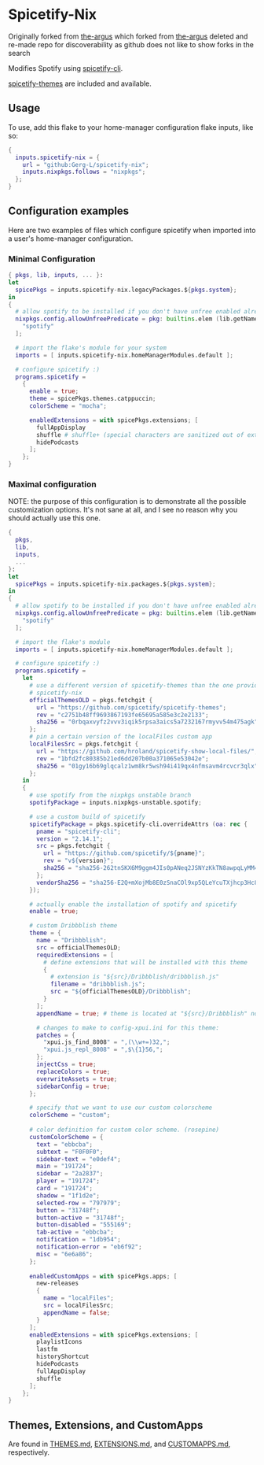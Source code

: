 # Spicetify-Nix

Originally forked from [the-argus](https://github.com/the-argus/spicetify-nix)
which forked from [the-argus](https://github.com/pietdevries94/spicetify-nix)
deleted and re-made repo for discoverability as github does not like to show forks in the search


Modifies Spotify using [spicetify-cli](https://github.com/spicetify/spicetify-cli).

[spicetify-themes](https://github.com/spicetify/spicetify-themes) are
included and available.

## Usage

To use, add this flake to your home-manager configuration flake inputs, like so:

```nix
{
  inputs.spicetify-nix = {
    url = "github:Gerg-L/spicetify-nix";
    inputs.nixpkgs.follows = "nixpkgs";
  };
}

```

## Configuration examples

Here are two examples of files which configure spicetify when imported into a
user's home-manager configuration.

### Minimal Configuration

```nix
{ pkgs, lib, inputs, ... }:
let
  spicePkgs = inputs.spicetify-nix.legacyPackages.${pkgs.system};
in
{
  # allow spotify to be installed if you don't have unfree enabled already
  nixpkgs.config.allowUnfreePredicate = pkg: builtins.elem (lib.getName pkg) [
    "spotify"
  ];

  # import the flake's module for your system
  imports = [ inputs.spicetify-nix.homeManagerModules.default ];

  # configure spicetify :)
  programs.spicetify =
    {
      enable = true;
      theme = spicePkgs.themes.catppuccin;
      colorScheme = "mocha";

      enabledExtensions = with spicePkgs.extensions; [
        fullAppDisplay
        shuffle # shuffle+ (special characters are sanitized out of ext names)
        hidePodcasts
      ];
    };
}
```

### Maximal configuration

NOTE: the purpose of this configuration is to demonstrate all the possible
customization options. It's not sane at all, and I see no reason why you
should actually use this one.

```nix
{
  pkgs,
  lib,
  inputs,
  ...
}:
let
  spicePkgs = inputs.spicetify-nix.packages.${pkgs.system};
in
{
  # allow spotify to be installed if you don't have unfree enabled already
  nixpkgs.config.allowUnfreePredicate = pkg: builtins.elem (lib.getName pkg) [
    "spotify"
  ];

  # import the flake's module
  imports = [ inputs.spicetify-nix.homeManagerModules.default ];

  # configure spicetify :)
  programs.spicetify =
    let
      # use a different version of spicetify-themes than the one provided by
      # spicetify-nix
      officialThemesOLD = pkgs.fetchgit {
        url = "https://github.com/spicetify/spicetify-themes";
        rev = "c2751b48ff9693867193fe65695a585e3c2e2133";
        sha256 = "0rbqaxvyfz2vvv3iqik5rpsa3aics5a7232167rmyvv54m475agk";
      };
      # pin a certain version of the localFiles custom app
      localFilesSrc = pkgs.fetchgit {
        url = "https://github.com/hroland/spicetify-show-local-files/";
        rev = "1bfd2fc80385b21ed6dd207b00a371065e53042e";
        sha256 = "01gy16b69glqcalz1wm8kr5wsh94i419qx4nfmsavm4rcvcr3qlx";
      };
    in
    {
      # use spotify from the nixpkgs unstable branch
      spotifyPackage = inputs.nixpkgs-unstable.spotify;

      # use a custom build of spicetify
      spicetifyPackage = pkgs.spicetify-cli.overrideAttrs (oa: rec {
        pname = "spicetify-cli";
        version = "2.14.1";
        src = pkgs.fetchgit {
          url = "https://github.com/spicetify/${pname}";
          rev = "v${version}";
          sha256 = "sha256-262tnSKX6M9ggm4JIs0pANeq2JSNYzKkTN8awpqLyMM=";
        };
        vendorSha256 = "sha256-E2Q+mXojMb8E0zSnaCOl9xp5QLeYcuTXjhcp3Hc8gH4=";
      });

      # actually enable the installation of spotify and spicetify
      enable = true;

      # custom Dribbblish theme
      theme = {
        name = "Dribbblish";
        src = officialThemesOLD;
        requiredExtensions = [
          # define extensions that will be installed with this theme
          {
            # extension is "${src}/Dribbblish/dribbblish.js"
            filename = "dribbblish.js";
            src = "${officialThemesOLD}/Dribbblish";
          }
        ];
        appendName = true; # theme is located at "${src}/Dribbblish" not just "${src}"

        # changes to make to config-xpui.ini for this theme:
        patches = {
          "xpui.js_find_8008" = ",(\\w+=)32,";
          "xpui.js_repl_8008" = ",$\{1}56,";
        };
        injectCss = true;
        replaceColors = true;
        overwriteAssets = true;
        sidebarConfig = true;
      };

      # specify that we want to use our custom colorscheme
      colorScheme = "custom";
      
      # color definition for custom color scheme. (rosepine)
      customColorScheme = {
        text = "ebbcba";
        subtext = "F0F0F0";
        sidebar-text = "e0def4";
        main = "191724";
        sidebar = "2a2837";
        player = "191724";
        card = "191724";
        shadow = "1f1d2e";
        selected-row = "797979";
        button = "31748f";
        button-active = "31748f";
        button-disabled = "555169";
        tab-active = "ebbcba";
        notification = "1db954";
        notification-error = "eb6f92";
        misc = "6e6a86";
      };
      
      enabledCustomApps = with spicePkgs.apps; [
        new-releases
        {
          name = "localFiles";
          src = localFilesSrc;
          appendName = false;
        }
      ];
      enabledExtensions = with spicePkgs.extensions; [
        playlistIcons
        lastfm
        historyShortcut
        hidePodcasts
        fullAppDisplay
        shuffle
      ];
    };
}
```

## Themes, Extensions, and CustomApps

Are found in [THEMES.md](./docs/THEMES.md), [EXTENSIONS.md](./docs/EXTENSIONS.md), and
[CUSTOMAPPS.md](./docs/CUSTOMAPPS.md), respectively.
